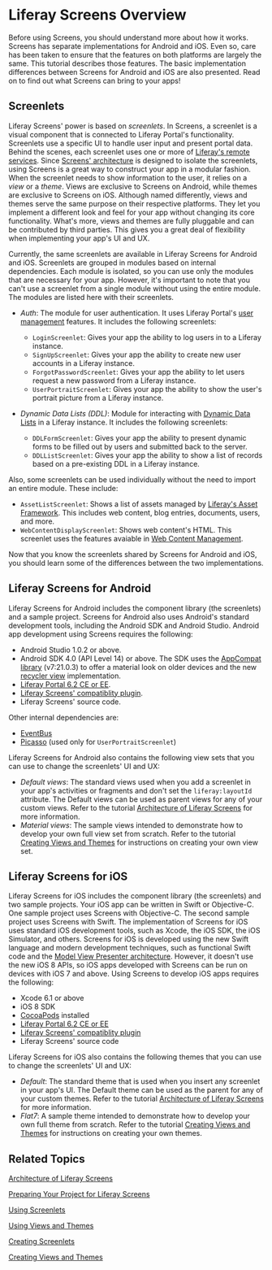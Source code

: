 # Liferay Screens Overview [](id=liferay-screens-overview)

Before using Screens, you should understand more about how it works. Screens has 
separate implementations for Android and iOS. Even so, care has been taken to 
ensure that the features on both platforms are largely the same. This tutorial 
describes those features. The basic implementation differences between Screens 
for Android and iOS are also presented. Read on to find out what Screens can 
bring to your apps!

## Screenlets [](id=screenlets)

Liferay Screens' power is based on *screenlets*. In Screens, a screenlet is a 
visual component that is connected to Liferay Portal's functionality. Screenlets 
use a specific UI to handle user input and present portal data. Behind the 
scenes, each screenlet uses one or more of [Liferay's remote services](/tutorials/-/knowledge_base/6-2/invoking-remote-services). 
Since [Screens' architecture](/tutorials/-/knowledge_base/6-2/architecture-of-liferay-screens) 
is designed to isolate the screenlets, using Screens is a great way to construct 
your app in a modular fashion. When the screenlet needs to show information to 
the user, it relies on a *view* or a *theme*. Views are exclusive to Screens on 
Android, while themes are exclusive to Screens on iOS. Although named 
differently, views and themes serve the same purpose on their respective 
platforms. They let you implement a different look and feel for your app without 
changing its core functionality. What's more, views and themes are fully 
pluggable and can be contributed by third parties. This gives you a great deal 
of flexibility when implementing your app's UI and UX. 

Currently, the same screenlets are available in Liferay Screens for Android and 
iOS. Screenlets are grouped in modules based on internal dependencies. Each 
module is isolated, so you can use only the modules that are necessary for your 
app. However, it's important to note that you can't use a screenlet from a 
single module without using the entire module. The modules are listed here with 
their screenlets.

- *Auth*: The module for user authentication. It uses Liferay Portal's 
  [user management](/portal/-/knowledge_base/6-2/user-management) features. It 
  includes the following screenlets: 

	- `LoginScreenlet`: Gives your app the ability to log users in to a 
	  Liferay instance.
	- `SignUpScreenlet`: Gives your app the ability to create new user 
	  accounts in a Liferay instance.
	- `ForgotPasswordScreenlet`: Gives your app the ability to let users 
	  request a new password from a Liferay instance. 
	- `UserPortraitScreenlet`: Gives your app the ability to show the user's 
	  portrait picture from a Liferay instance.

- *Dynamic Data Lists (DDL)*: Module for interacting with [Dynamic Data Lists](/portal/-/knowledge_base/6-2/using-web-forms-and-dynamic-data-lists) 
  in a Liferay instance. It includes the following screenlets:

	- `DDLFormScreenlet`: Gives your app the ability to present dynamic 
	  forms to be filled out by users and submitted back to the server.
	- `DDLListScreenlet`: Gives your app the ability to show a list of 
	  records based on a pre-existing DDL in a Liferay instance.

Also, some screenlets can be used individually without the need to import an 
entire module. These include: 

- `AssetListScreenlet`: Shows a list of assets managed by 
  [Liferay's Asset Framework](/tutorials/-/knowledge_base/6-2/asset-framework). 
  This includes web content, blog entries, documents, users, and more. 
- `WebContentDisplayScreenlet`: Shows web content's HTML. This screenlet uses 
  the features avaiable in [Web Content Management](/portal/-/knowledge_base/6-2/web-content-management). 

Now that you know the screenlets shared by Screens for Android and iOS, you 
should learn some of the differences between the two implementations. 

## Liferay Screens for Android [](id=liferay-screens-for-android)

Liferay Screens for Android includes the component library (the screenlets) and 
a sample project. Screens for Android also uses Android's standard development 
tools, including the Android SDK and Android Studio. Android app development 
using Screens requires the following:

- Android Studio 1.0.2 or above.
- Android SDK 4.0 (API Level 14) or above. The SDK uses the [AppCompat library](https://developer.android.com/tools/support-library/features.html#v7-appcompat) 
  (v7:21.0.3) to offer a material look on older devices and the new 
  [recycler view](https://developer.android.com/tools/support-library/features.html#v7-recyclerview) 
  implementation.
- [Liferay Portal 6.2 CE or EE](http://www.liferay.com/downloads/liferay-portal/available-releases).
- [Liferay Screens' compatiblity plugin](https://github.com/liferay/liferay-screens/tree/master/portal). 
- Liferay Screens' source code. 

Other internal dependencies are: 

- [EventBus](https://github.com/greenrobot/EventBus) 
- [Picasso](http://square.github.io/picasso/) (used only for `UserPortraitScreenlet`)

Liferay Screens for Android also contains the following view sets that you can 
use to change the screenlets' UI and UX: 

- *Default views*: The standard views used when you add a screenlet in your 
app's activities or fragments and don't set the `liferay:layoutId` attribute. 
The Default views can be used as parent views for any of your custom views. 
Refer to the tutorial [Architecture of Liferay Screens](/tutorials/-/knowledge_base/6-2/architecture-of-liferay-screens) 
for more information. 
- *Material views*: The sample views intended to demonstrate how to develop 
your own full view set from scratch. Refer to the tutorial 
[Creating Views and Themes](/tutorials/-/knowledge_base/6-2/creating-views-and-themes) 
for instructions on creating your own view set. 

## Liferay Screens for iOS [](id=liferay-screens-for-ios)

Liferay Screens for iOS includes the component library (the screenlets) and two 
sample projects. Your iOS app can be written in Swift or Objective-C. One sample 
project uses Screens with Objective-C. The second sample project uses Screens 
with Swift. The implementation of Screens for iOS uses standard iOS development 
tools, such as Xcode, the iOS SDK, the iOS Simulator, and others. Screens for 
iOS is developed using the new Swift language and modern development techniques, 
such as functional Swift code and the [Model View Presenter architecture](http://en.wikipedia.org/wiki/Model%E2%80%93view%E2%80%93presenter). 
However, it doesn't use the new iOS 8 APIs, so iOS apps developed with Screens 
can be run on devices with iOS 7 and above. Using Screens to develop iOS apps 
requires the following: 

- Xcode 6.1 or above
- iOS 8 SDK
- [CocoaPods](http://cocoapods.org) installed
- [Liferay Portal 6.2 CE or EE](http://www.liferay.com/downloads/liferay-portal/available-releases)
- [Liferay Screens' compatiblity plugin](https://github.com/liferay/liferay-screens/tree/master/portal)
- Liferay Screens' source code

Liferay Screens for iOS also contains the following themes that you can use to 
change the screenlets' UI and UX: 

- *Default*: The standard theme that is used when you insert any screenlet in 
your app's UI. The Default theme can be used as the parent for any of your 
custom themes. Refer to the tutorial [Architecture of Liferay Screens](/tutorials/-/knowledge_base/6-2/architecture-of-liferay-screens) 
for more information. 
- *Flat7*: A sample theme intended to demonstrate how to develop your own full 
theme from scratch. Refer to the tutorial [Creating Views and Themes](/tutorials/-/knowledge_base/6-2/creating-views-and-themes) 
for instructions on creating your own themes. 

## Related Topics [](id=related-topics)

[Architecture of Liferay Screens](/tutorials/-/knowledge_base/6-2/architecture-of-liferay-screens)

[Preparing Your Project for Liferay Screens](/tutorials/-/knowledge_base/6-2/preparing-your-project-for-liferay-screens)

[Using Screenlets](/tutorials/-/knowledge_base/6-2/using-screenlets)

[Using Views and Themes](/tutorials/-/knowledge_base/6-2/using-views-and-themes)

[Creating Screenlets](/tutorials/-/knowledge_base/6-2/creating-screenlets)

[Creating Views and Themes](/tutorials/-/knowledge_base/6-2/creating-views-and-themes)
